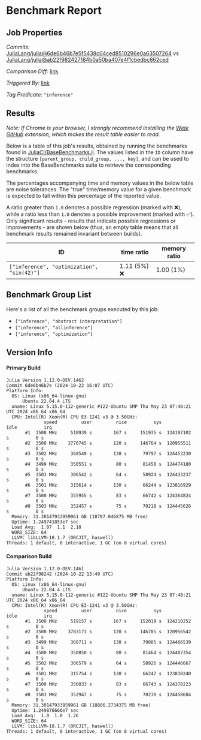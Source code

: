 # Benchmark Report

## Job Properties

*Commits:* [JuliaLang/julia@6de6b46b7e5f5438c04ced8510296e0a63507264](https://github.com/JuliaLang/julia/commit/6de6b46b7e5f5438c04ced8510296e0a63507264) vs [JuliaLang/julia@ab22f982427184b0a50ba407e4f1cbedbc862ced](https://github.com/JuliaLang/julia/commit/ab22f982427184b0a50ba407e4f1cbedbc862ced)

*Comparison Diff:* [link](https://github.com/JuliaLang/julia/compare/ab22f982427184b0a50ba407e4f1cbedbc862ced..6de6b46b7e5f5438c04ced8510296e0a63507264)

*Triggered By:* [link](https://github.com/JuliaLang/julia/commit/6de6b46b7e5f5438c04ced8510296e0a63507264#commitcomment-148630115)

*Tag Predicate:* `"inference"`

## Results

*Note: If Chrome is your browser, I strongly recommend installing the [Wide GitHub](https://chrome.google.com/webstore/detail/wide-github/kaalofacklcidaampbokdplbklpeldpj?hl=en)
extension, which makes the result table easier to read.*

Below is a table of this job's results, obtained by running the benchmarks found in
[JuliaCI/BaseBenchmarks.jl](https://github.com/JuliaCI/BaseBenchmarks.jl). The values
listed in the `ID` column have the structure `[parent_group, child_group, ..., key]`,
and can be used to index into the BaseBenchmarks suite to retrieve the corresponding
benchmarks.

The percentages accompanying time and memory values in the below table are noise tolerances. The "true"
time/memory value for a given benchmark is expected to fall within this percentage of the reported value.

A ratio greater than `1.0` denotes a possible regression (marked with :x:), while a ratio less
than `1.0` denotes a possible improvement (marked with :white_check_mark:). Only significant results - results
that indicate possible regressions or improvements - are shown below (thus, an empty table means that all
benchmark results remained invariant between builds).

| ID | time ratio | memory ratio |
|----|------------|--------------|
| `["inference", "optimization", "sin(42)"]` | 1.11 (5%) :x: | 1.00 (1%)  |

## Benchmark Group List

Here's a list of all the benchmark groups executed by this job:

- `["inference", "abstract interpretation"]`
- `["inference", "allinference"]`
- `["inference", "optimization"]`

## Version Info

#### Primary Build

```
Julia Version 1.12.0-DEV.1462
Commit 6de6b46b7e (2024-10-22 16:07 UTC)
Platform Info:
  OS: Linux (x86_64-linux-gnu)
      Ubuntu 22.04.4 LTS
  uname: Linux 5.15.0-112-generic #122-Ubuntu SMP Thu May 23 07:48:21 UTC 2024 x86_64 x86_64
  CPU: Intel(R) Xeon(R) CPU E3-1241 v3 @ 3.50GHz: 
              speed         user         nice          sys         idle          irq
       #1  3500 MHz     518939 s        167 s     151935 s  124197102 s          0 s
       #2  3500 MHz    3770745 s        120 s     146764 s  120955511 s          0 s
       #3  3502 MHz     368549 s        138 s      79797 s  124453230 s          0 s
       #4  3499 MHz     350551 s         80 s      81458 s  124474180 s          0 s
       #5  3503 MHz     306542 s         64 s      58924 s  124433237 s          0 s
       #6  3501 MHz     315614 s        130 s      66244 s  123816929 s          0 s
       #7  3500 MHz     355955 s         83 s      66742 s  124364824 s          0 s
       #8  3503 MHz     352457 s         75 s      70218 s  124445626 s          0 s
  Memory: 31.30147933959961 GB (18797.046875 MB free)
  Uptime: 1.249741853e7 sec
  Load Avg:  1.07  1.1  2.18
  WORD_SIZE: 64
  LLVM: libLLVM-18.1.7 (ORCJIT, haswell)
Threads: 1 default, 0 interactive, 1 GC (on 8 virtual cores)

```

#### Comparison Build

```
Julia Version 1.12.0-DEV.1461
Commit ab22f98242 (2024-10-22 13:49 UTC)
Platform Info:
  OS: Linux (x86_64-linux-gnu)
      Ubuntu 22.04.4 LTS
  uname: Linux 5.15.0-112-generic #122-Ubuntu SMP Thu May 23 07:48:21 UTC 2024 x86_64 x86_64
  CPU: Intel(R) Xeon(R) CPU E3-1241 v3 @ 3.50GHz: 
              speed         user         nice          sys         idle          irq
       #1  3500 MHz     519157 s        167 s     152019 s  124210252 s          0 s
       #2  3500 MHz    3783173 s        120 s     146785 s  120956542 s          0 s
       #3  3499 MHz     368711 s        138 s      79805 s  124466539 s          0 s
       #4  3500 MHz     350850 s         80 s      81464 s  124487354 s          0 s
       #5  3502 MHz     306579 s         64 s      58926 s  124446667 s          0 s
       #6  3501 MHz     315754 s        130 s      66247 s  123830240 s          0 s
       #7  3500 MHz     356033 s         83 s      66743 s  124378223 s          0 s
       #8  3503 MHz     352947 s         75 s      70230 s  124458604 s          0 s
  Memory: 31.30147933959961 GB (18806.2734375 MB free)
  Uptime: 1.249876666e7 sec
  Load Avg:  1.0  1.0  1.26
  WORD_SIZE: 64
  LLVM: libLLVM-18.1.7 (ORCJIT, haswell)
Threads: 1 default, 0 interactive, 1 GC (on 8 virtual cores)

```
